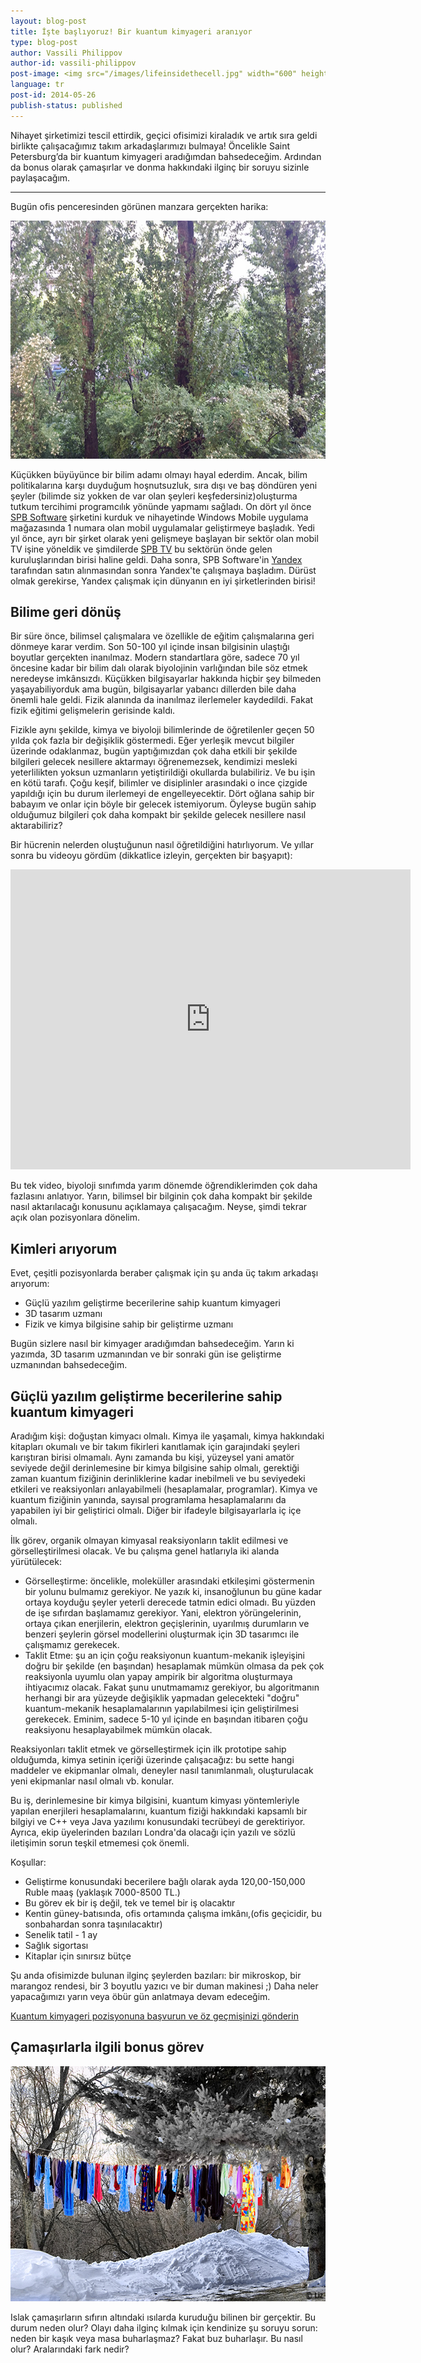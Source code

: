 ```yaml
---
layout: blog-post
title: İşte başlıyoruz! Bir kuantum kimyageri aranıyor
type: blog-post
author: Vassili Philippov
author-id: vassili-philippov
post-image: <img src="/images/lifeinsidethecell.jpg" width="600" height="400" alt="Inner life of a cell">
language: tr
post-id: 2014-05-26
publish-status: published
---
```

Nihayet şirketimizi tescil ettirdik, geçici ofisimizi kiraladık ve artık sıra geldi birlikte çalışacağımız takım arkadaşlarımızı bulmaya!
Öncelikle Saint Petersburg’da bir kuantum kimyageri aradığımdan bahsedeceğim.
Ardından da bonus olarak çamaşırlar ve donma hakkındaki ilginç bir soruyu sizinle paylaşacağım.
<!-- more -->

----

Bugün ofis penceresinden görünen manzara gerçekten harika:

<img src="/images/officewindowview.jpg" width="600" height="381" alt="ofis penceresinden manzara">

Küçükken büyüyünce bir bilim adamı olmayı hayal ederdim. Ancak, bilim politikalarına karşı duyduğum hoşnutsuzluk, sıra dışı ve baş döndüren yeni şeyler (bilimde siz yokken de var olan şeyleri keşfedersiniz)oluşturma tutkum tercihimi programcılık yönünde yapmamı sağladı. On dört yıl önce <a href="http://www.spb.com">SPB Software</a> şirketini kurduk ve nihayetinde Windows Mobile uygulama mağazasında 1 numara olan mobil uygulamalar geliştirmeye başladık. Yedi yıl önce, ayrı bir şirket olarak yeni gelişmeye başlayan bir sektör olan mobil TV işine yöneldik ve şimdilerde <a href="http://www.spbtvsolutions.com">SPB TV</a> bu sektörün önde gelen kuruluşlarından birisi haline geldi. Daha sonra, SPB Software'in <a href="http://company.yandex.com">Yandex</a> tarafından satın alınmasından sonra Yandex'te çalışmaya başladım. Dürüst olmak gerekirse, Yandex çalışmak için dünyanın en iyi şirketlerinden birisi!

## Bilime geri dönüş

Bir süre önce, bilimsel çalışmalara ve özellikle de eğitim çalışmalarına geri dönmeye karar verdim. Son 50-100 yıl içinde insan bilgisinin ulaştığı boyutlar gerçekten inanılmaz. Modern standartlara göre, sadece 70 yıl öncesine kadar bir bilim dalı olarak biyolojinin varlığından bile söz etmek neredeyse imkânsızdı. Küçükken bilgisayarlar hakkında hiçbir şey bilmeden yaşayabiliyorduk ama bugün, bilgisayarlar yabancı dillerden bile daha önemli hale geldi. Fizik alanında da inanılmaz ilerlemeler kaydedildi.
Fakat fizik eğitimi gelişmelerin gerisinde kaldı.

Fizikle aynı şekilde, kimya ve biyoloji bilimlerinde de öğretilenler geçen 50 yılda çok fazla bir değişiklik göstermedi. Eğer yerleşik mevcut bilgiler üzerinde odaklanmaz, bugün yaptığımızdan çok daha etkili bir şekilde bilgileri gelecek nesillere aktarmayı öğrenemezsek, kendimizi mesleki yeterlilikten yoksun uzmanların yetiştirildiği okullarda bulabiliriz. Ve bu işin en kötü tarafı. Çoğu keşif, bilimler ve disiplinler arasındaki o ince çizgide yapıldığı için bu durum ilerlemeyi de engelleyecektir. Dört oğlana sahip bir babayım ve onlar için böyle bir gelecek istemiyorum. Öyleyse bugün sahip olduğumuz bilgileri çok daha kompakt bir şekilde gelecek nesillere nasıl aktarabiliriz?

Bir hücrenin nelerden oluştuğunun nasıl öğretildiğini hatırlıyorum. Ve yıllar sonra bu videoyu gördüm (dikkatlice izleyin, gerçekten bir başyapıt):

<iframe width="640" height="480" src="http://www.youtube.com/embed/B_zD3NxSsD8?rel=0" frameborder="0" allowfullscreen></iframe>
<br>

Bu tek video, biyoloji sınıfımda yarım dönemde öğrendiklerimden çok daha fazlasını anlatıyor. Yarın, bilimsel bir bilginin çok daha kompakt bir şekilde nasıl aktarılacağı konusunu açıklamaya çalışacağım. Neyse, şimdi tekrar açık olan pozisyonlara dönelim.

## Kimleri arıyorum

Evet, çeşitli pozisyonlarda beraber çalışmak için şu anda üç takım arkadaşı arıyorum:

* Güçlü yazılım geliştirme becerilerine sahip kuantum kimyageri
* 3D tasarım uzmanı
* Fizik ve kimya bilgisine sahip bir geliştirme uzmanı

Bugün sizlere nasıl bir kimyager aradığımdan bahsedeceğim. Yarın ki yazımda, 3D tasarım uzmanından ve bir sonraki gün ise geliştirme uzmanından bahsedeceğim.

## Güçlü yazılım geliştirme becerilerine sahip kuantum kimyageri

Aradığım kişi: doğuştan kimyacı olmalı. Kimya ile yaşamalı, kimya hakkındaki kitapları okumalı ve bir takım fikirleri kanıtlamak için garajındaki şeyleri karıştıran birisi olmamalı. Aynı zamanda bu kişi, yüzeysel yani amatör seviyede değil derinlemesine bir kimya bilgisine sahip olmalı, gerektiği zaman kuantum fiziğinin derinliklerine kadar inebilmeli ve bu seviyedeki etkileri ve reaksiyonları anlayabilmeli (hesaplamalar, programlar). Kimya ve kuantum fiziğinin yanında, sayısal programlama hesaplamalarını da yapabilen iyi bir geliştirici olmalı.
Diğer bir ifadeyle bilgisayarlarla iç içe olmalı.

İlk görev, organik olmayan kimyasal reaksiyonların taklit edilmesi ve görselleştirilmesi olacak. Ve bu çalışma genel hatlarıyla iki alanda yürütülecek: 

* Görselleştirme: öncelikle, moleküller arasındaki etkileşimi göstermenin bir yolunu bulmamız gerekiyor. Ne yazık ki, insanoğlunun bu güne kadar ortaya koyduğu şeyler yeterli derecede tatmin edici olmadı. Bu yüzden de işe sıfırdan başlamamız gerekiyor. Yani, elektron yörüngelerinin, ortaya çıkan enerjilerin, elektron geçişlerinin, uyarılmış durumların ve benzeri şeylerin görsel modellerini oluşturmak için 3D tasarımcı ile çalışmamız gerekecek.
* Taklit Etme: şu an için çoğu reaksiyonun kuantum-mekanik işleyişini doğru bir şekilde (en başından) hesaplamak mümkün olmasa da pek çok reaksiyonla uyumlu olan yapay ampirik bir algoritma oluşturmaya ihtiyacımız olacak. Fakat şunu unutmamamız gerekiyor, bu algoritmanın herhangi bir ara yüzeyde değişiklik yapmadan gelecekteki "doğru" kuantum-mekanik hesaplamalarının yapılabilmesi için geliştirilmesi gerekecek. Eminim, sadece 5-10 yıl içinde en başından itibaren çoğu reaksiyonu hesaplayabilmek mümkün olacak.

Reaksiyonları taklit etmek ve görselleştirmek için ilk prototipe sahip olduğumda, kimya setinin içeriği üzerinde çalışacağız: bu sette hangi maddeler ve ekipmanlar olmalı, deneyler nasıl tanımlanmalı, oluşturulacak yeni ekipmanlar nasıl olmalı vb. konular.

Bu iş, derinlemesine bir kimya bilgisini, kuantum kimyası yöntemleriyle yapılan enerjileri hesaplamalarını, kuantum fiziği hakkındaki kapsamlı bir bilgiyi ve C++ veya Java yazılımı konusundaki tecrübeyi de gerektiriyor. Ayrıca, ekip üyelerinden bazıları Londra'da olacağı için yazılı ve sözlü iletişimin sorun teşkil etmemesi çok önemli.

Koşullar:

* Geliştirme konusundaki becerilere bağlı olarak ayda 120,00-150,000 Ruble maaş (yaklaşık 7000-8500 TL.)
* Bu görev ek bir iş değil, tek ve temel bir iş olacaktır
* Kentin güney-batısında, ofis ortamında çalışma imkânı,(ofis geçicidir, bu sonbahardan sonra taşınılacaktır)
* Senelik tatil - 1 ay
* Sağlık sigortası
* Kitaplar için sınırsız bütçe

Şu anda ofisimizde bulunan ilginç şeylerden bazıları: bir mikroskop, bir marangoz rendesi, bir 3 boyutlu yazıcı ve bir duman makinesi ;) Daha neler yapacağımızı yarın veya öbür gün anlatmaya devam edeceğim.

<a class="btn btn-primary btn-lg active" href="http://scijob.ru/vacancy/2783" role="button">Kuantum kimyageri pozisyonuna başvurun ve öz geçmişinizi gönderin</a>

## Çamaşırlarla ilgili bonus görev

<a href="https://www.flickr.com/photos/kingstongal/2277441286/in/photostream/"><img src="/images/winterdry.jpg" width="600" height="376" alt="Dondurularak kurutulan çamaşırlar"></a>

Islak çamaşırların sıfırın altındaki ısılarda kuruduğu bilinen bir gerçektir. Bu durum neden olur? Olayı daha ilginç kılmak için kendinize şu soruyu sorun:
neden bir kaşık veya masa buharlaşmaz? Fakat buz buharlaşır. Bu nasıl olur? Aralarındaki fark nedir?